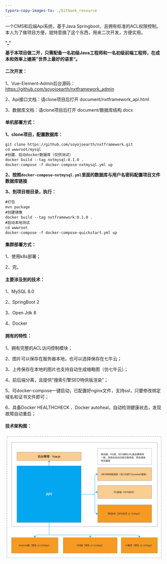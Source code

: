 ```yaml
---
typora-copy-images-to: ./bitbook_resource
---
```


一个CMS和后端Api系统，基于Java Springboot，且拥有标准的ACL权限控制。本人为了做项目方便，就特意搞了这个东西，用来二次开发，方便实用。



**^_^**

**基于本项目做二开，只需配备一名初级Java工程师和一名初级前端工程师，在成本和效率上媲美”世界上最好的语言“。**



#### 二次开发：

1、Vue-Element-Admin后台源码：https://github.com/soyojoearth/nxtframework_admin

2、Api接口文档：请clone项目后打开 document/nxtframework_api.html

3、数据库文档：请clone项目后打开 document/数据库结构.docx



#### 单机部署方式：

**1、clone项目，配置数据库：**

```
git clone https://github.com/soyojoearth/nxtframework.git
cd wwwroot/mysql
#创建、启动docker数据库（仅供测试）
docker build --tag nxtmysql:0.1.0 .
docker-compose -f docker-compose-nxtmysql.yml up
```

**2、按照`docker-compose-nxtmysql.yml`里面的数据库与用户名密码配置项目文件数据库链接**

**3、到项目根目录，执行：**


```
#打包
mvn package
#创建镜像
docker build --tag nxtframework:0.1.0 .
#启动本地测试
cd wwwroot
docker-compose -f docker-compose-quickstart.yml up
```



#### 集群部署方式：

1、使用k8s部署；

2、完。




#### 主要涉及到的技术：

1、MySQL 8.0

2、SpringBoot 2

3、Open Jdk 8

4、Docker



#### **拥有的特性：**

1、拥有完整的ACL访问控制模块；

2、图片可以保存在服务器本地，也可以选择保存在七牛云；

3、上传保存在本地的图片也支持自动生成缩略图（仿七牛云）；

4、前后端分离，且提供“搜索引擎SEO特供版渲染”；

5、可docker-compose一键启动，已配置好nginx文件，支持ssl，只要修改绑定域名和证书文件即可；

6、具备Docker HEALTHCHECK 、Docker autoheal，自动检测健康状态，发现故障自动重启；



#### 技术架构图：

![image-20201026155843783](gitbook_resource/image-20201026155843783.png)



